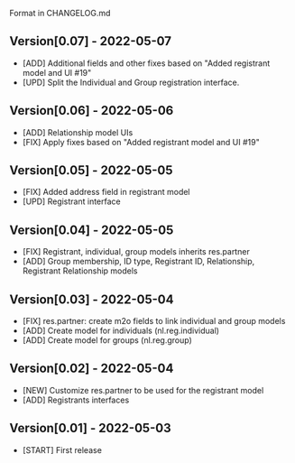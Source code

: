 Format in CHANGELOG.md

## Version[0.07] - 2022-05-07
- [ADD] Additional fields and other fixes based on "Added registrant model and UI #19"
- [UPD] Split the Individual and Group registration interface.

## Version[0.06] - 2022-05-06
- [ADD] Relationship model UIs
- [FIX] Apply fixes based on "Added registrant model and UI #19"

## Version[0.05] - 2022-05-05
- [FIX] Added address field in registrant model
- [UPD] Registrant interface

## Version[0.04] - 2022-05-05
- [FIX] Registrant, individual, group models inherits res.partner
- [ADD] Group membership, ID type, Registrant ID, Relationship, Registrant Relationship models

## Version[0.03] - 2022-05-04
- [FIX] res.partner: create m2o fields to link individual and group models
- [ADD] Create model for individuals (nl.reg.individual)
- [ADD] Create model for groups (nl.reg.group)

## Version[0.02] - 2022-05-04

- [NEW] Customize res.partner to be used for the registrant model
- [ADD] Registrants interfaces

## Version[0.01] - 2022-05-03

- [START] First release

